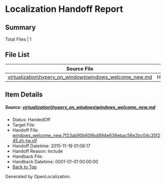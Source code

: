 # <a name='report-top'></a> Localization Handoff Report

## Summary
 Total Files | 1

## File List
 Source File | Status | Details 
 ----------- | ------ | ------- 
 [virtualization\hyperv_on_windows\windows_welcome_new.md](https://github.com/OpenLocalizationOrg/hyperVTest/blob/e272bd7ec510f2f4b89af45f86ee2a458b7be529/virtualization/hyperv_on_windows/windows_welcome_new.md) | HandedOff | [Details](#57fa402afcd7266f766e0e59b22acbaea0c9a8ec198)

## Item Details
##### <a name='57fa402afcd7266f766e0e59b22acbaea0c9a8ec198'></a> Source: [virtualization\hyperv_on_windows\windows_welcome_new.md](https://github.com/OpenLocalizationOrg/hyperVTest/blob/e272bd7ec510f2f4b89af45f86ee2a458b7be529/virtualization/hyperv_on_windows/windows_welcome_new.md)
* Status: HandedOff
* Target File: 
* Handoff File: [windows_welcome_new.7f23ab90b609bd894e638ebac56e2bc04c35f245.zh-tw.xlf](https://github.com/OpenLocalizationOrg/olhandoff/blob/83aa04d3a84955ff0ee98dfeaf50edf473984e4e/ol-handoff/OpenLocalizationOrg/hyperVTest.zh-tw/master/windows_welcome_new.7f23ab90b609bd894e638ebac56e2bc04c35f245.zh-tw.xlf)
* Handoff Datetime: 2015-11-19 01:08:17
* Handoff Reason: Include
* Handback File: 
* Handback Datetime: 0001-01-01 00:00:00
* [Back to Top](#report-top)


Generated by OpenLocalization.
